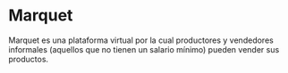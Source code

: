 # Marquet
Marquet es una plataforma virtual por la cual productores y vendedores informales (aquellos que no tienen un salario mínimo) pueden vender sus productos.
